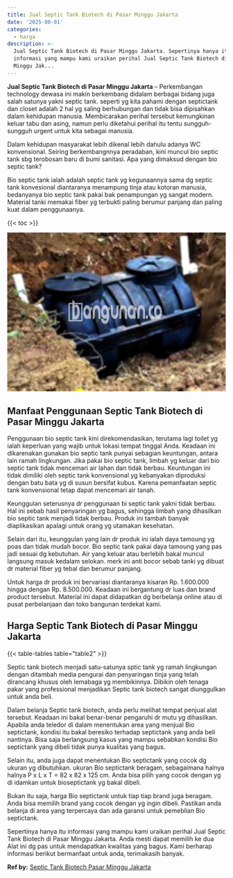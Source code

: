 ```yaml
---
title: Jual Septic Tank Biotech di Pasar Minggu Jakarta
date: '2025-08-01'
categories:
  - harga
description: >-
  Jual Septic Tank Biotech di Pasar Minggu Jakarta. Sepertinya hanya itu
  informasi yang mampu kami uraikan perihal Jual Septic Tank Biotech di Pasar
  Minggu Jak...
---
```


**Jual Septic Tank Biotech di Pasar Minggu Jakarta** – Perkembangan technology dewasa ini makin berkembang didalam berbagai bidang juga salah satunya yakni septic tank. seperti yg kita pahami dengan septictank dan closet adalah 2 hal yg saling berhubungan dan tidak bisa dipisahkan dalam kehidupan manusia. Membicarakan perihal tersebut kemungkinan keluar tabu dan asing, namun perlu diketahui perihal itu tentu sungguh-sungguh urgent untuk kita sebagai manusia.

Dalam kehidupan masyarakat lebih dikenal lebih dahulu adanya WC konvensional. Seiring berkembangnnya peradaban, kini muncul bio septic tank sbg terobosan baru di bumi sanitasi. Apa yang dimaksud dengan bio septic tank?

Bio septic tank ialah adalah septic tank yg kegunaannya sama dg septic tank konvesional diantaranya menampung tinja atau kotoran manusia, bedanyanya bio septic tank pakai bak penampungan yg sangat modern. Material tanki memakai fiber yg terbukti paling berumur panjang dan paling kuat dalam penggunaanya.

{{< toc >}}

![Jual Septic Tank Biotech di Pasar Minggu Jakarta](/images/jual-bio-septictank-30.png)

## Manfaat Penggunaan Septic Tank Biotech di Pasar Minggu Jakarta

Penggunaan bio septic tank kini direkomendasikan, terutama lagi toilet yg ialah keperluan yang wajib untuk lokasi tempat tinggal Anda. Keadaan ini dikarenakan gunakan bio septic tank punyai sebagian keuntungan, antara lain ramah lingkungan. Jika pakai bio septic tank, limbah yg keluar dari bio septic tank tidak mencemari air lahan dan tidak berbau. Keuntungan ini tidak dimiliki oleh septic tank konvensional yg kebanyakan diproduksi dengan batu bata yg di susun bersifat kubus. Karena pemanfaatan septic tank konvensional tetap dapat mencemari air tanah.

Keunggulan seterusnya dr penggunaan bi septic tank yakni tidak berbau. Hal ini sebab hasil penyaringan yg bagus, sehingga limbah yang dihasilkan bio septic tank menjadi tidak berbau. Produk ini tambah banyak diaplikasikan apalagi untuk orang yg utamakan kesehatan.

Selain dari itu, keunggulan yang lain dr produk ini ialah daya tamoung yg poas dan tidak mudah bocor. Bio septic tank pakai daya tamoung yang pas jadi sesuai dg kebutuhan. Air yang keluar atau berlebih bakal muncul langsung masuk kedalam selokan. merk ini anti bocor sebab tanki yg dibuat dr material fiber yg tebal dan berumur panjang.

Untuk harga dr produk ini bervariasi diantaranya kisaran Rp. 1.600.000 hingga dengan Rp. 8.500.000. Keadaan ini bergantung dr luas dan brand product tersebut. Material ini dapat didapatkan dg berbelanja online atau di pusat perbelanjaan dan toko bangunan terdekat kami.

## Harga Septic Tank Biotech di Pasar Minggu Jakarta

{{< table-tables table="table2" >}}

Septic tank biotech menjadi satu-satunya sptic tank yg ramah lingkungan dengan ditambah media pengurai dan penyaringan tinja yang telah dirancang khusus oleh lemabaga yg membikinnya. Dibikin oleh tenaga pakar yang professional menjadikan Septic tank biotech sangat diunggulkan untuk anda beli.

Dalam belanja Septic tank biotech, anda perlu melihat tempat penjual alat tersebut. Keadaan ini bakal benar-benar pengaruhi dr mutu yg dihasilkan. Apabila anda teledor di dalam menentukan area yang menjual Bio septictank, kondisi itu bakal beresiko terhadap septictank yang anda beli nantinya. Bisa saja berlangsung kasus yang mampu sebabkan kondisi Bio septictank yang dibeli tidak punya kualitas yang bagus.

Selain itu, anda juga dapat menentukan Bio septictank yang cocok dg ukuran yg dibutuhkan. ukuran Bio septictank beragam, sebagaimana halnya halnya P x L x T = 82 x 82 x 125 cm. Anda bisa pilih yang cocok dengan yg di idamkan untuk bioseptictank yg bakal dibeli.

Bukan itu saja, harga Bio septictank untuk tiap tiap brand juga beragam. Anda bisa memilih brand yang cocok dengan yg ingin dibeli. Pastikan anda belanja di area yang terpercaya dan ada garansi untuk pemeblian Bio septictank.

Sepertinya hanya itu informasi yang mampu kami uraikan perihal Jual Septic Tank Biotech di Pasar Minggu Jakarta. Anda mesti dapat memilih ke dua Alat ini dg pas untuk mendapatkan kwalitas yang bagus. Kami berharap informasi berikut bermanfaat untuk anda, terimakasih banyak.

**Ref by:** [Septic Tank Biotech Pasar Minggu Jakarta](https://id.wikipedia.org/wiki/Septic)

